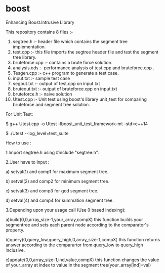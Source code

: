 # boost
Enhancing Boost.Intrusive Library


This repository contains 8 files :-
1. segtree.h :- header file which contains the segment tree implementation.
2. test.cpp :- this file imports the segtree header file and test the segment tree library.
3. bruteforce.cpp :- contains a brute force solution.
4. analysis.ods :- performance analysis of test.cpp and bruteforce.cpp .
5. Tesgen.cpp :- c++ program to generate a test case.
6. input.txt :- sample test case
7. segout.txt :- output of test.cpp on input.txt
8. bruteout.txt :- output of bruteforce.cpp on input.txt
9. bruteforce.h :- naive solution 
10. Utest.cpp :- Unit test using boost's library unit_test for comparing bruteforce and segment tree solution.

For Unit Test:

$ g++ Utest.cpp -o Utest -lboost_unit_test_framework-mt -std=c++14

$ ./Utest --log_level=test_suite


How to use :

1.Import segtree.h using #include "segtree.h".

2.User have to input :
  
  a) setval(1) and comp1 for maximum segment tree.
  
  b) setval(2) and comp2 for minimum segment tree.

  c) setval(3) and comp3 for gcd segment tree.

  d) setval(4) and comp4 for summation segment tree.
  
  
3.Depending upon your usage call (Use 0 based indexing):

  a)build(0,0,array_size-1,your_array,compX) this function builds your segmentree and sets each parent node according to the comparator's property.
  
  
  b)query(0,query_low,query_high,0,array_size-1,compX) this function returns answer according to the comparartor from query_low to query_high inclusive.
  
 
  c)update(0,0,array_size-1,ind,value,compX) this function changes the value of your_array at index to value in the segment tree(your_array[ind]=val)
  
  
